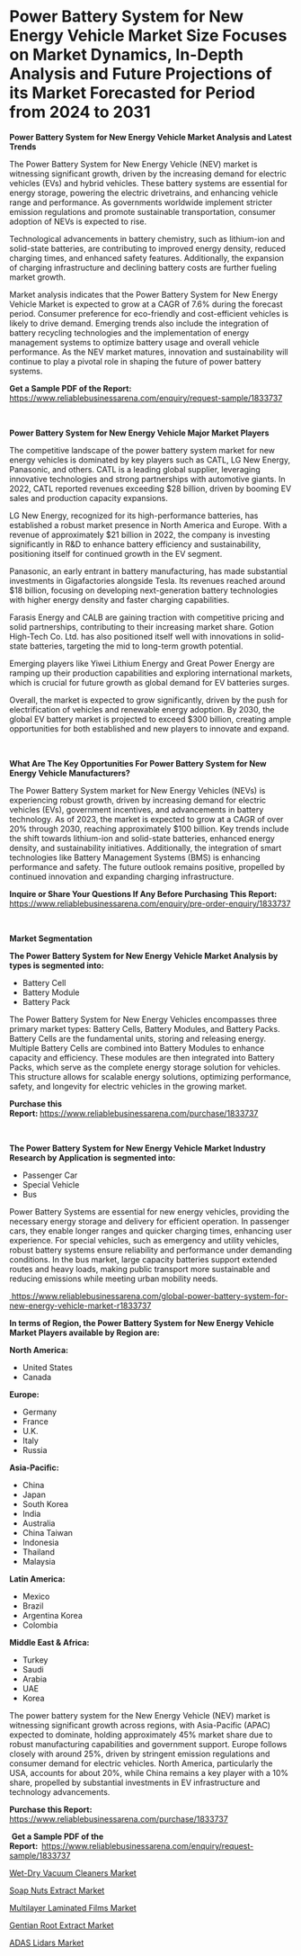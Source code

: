 <p><h1>Power Battery System for New Energy Vehicle Market Size Focuses on Market Dynamics, In-Depth Analysis and Future Projections of its Market Forecasted for Period from 2024 to 2031</h1></p><p><strong>Power Battery System for New Energy Vehicle Market Analysis and Latest Trends</strong></p>
<p><p>The Power Battery System for New Energy Vehicle (NEV) market is witnessing significant growth, driven by the increasing demand for electric vehicles (EVs) and hybrid vehicles. These battery systems are essential for energy storage, powering the electric drivetrains, and enhancing vehicle range and performance. As governments worldwide implement stricter emission regulations and promote sustainable transportation, consumer adoption of NEVs is expected to rise. </p><p>Technological advancements in battery chemistry, such as lithium-ion and solid-state batteries, are contributing to improved energy density, reduced charging times, and enhanced safety features. Additionally, the expansion of charging infrastructure and declining battery costs are further fueling market growth.</p><p>Market analysis indicates that the Power Battery System for New Energy Vehicle Market is expected to grow at a CAGR of 7.6% during the forecast period. Consumer preference for eco-friendly and cost-efficient vehicles is likely to drive demand. Emerging trends also include the integration of battery recycling technologies and the implementation of energy management systems to optimize battery usage and overall vehicle performance. As the NEV market matures, innovation and sustainability will continue to play a pivotal role in shaping the future of power battery systems.</p></p>
<p><strong>Get a Sample PDF of the Report:&nbsp;</strong> <a href="https://www.reliablebusinessarena.com/enquiry/request-sample/1833737?utm_campaign=1337&utm_medium=2&utm_source=Github&utm_content=ia&utm_term=17102024&utm_id=power-battery-system-for-new-energy-vehicle">https://www.reliablebusinessarena.com/enquiry/request-sample/1833737</a></p>
<p>&nbsp;</p>
<p><strong>Power Battery System for New Energy Vehicle Major Market Players</strong></p>
<p><p>The competitive landscape of the power battery system market for new energy vehicles is dominated by key players such as CATL, LG New Energy, Panasonic, and others. CATL is a leading global supplier, leveraging innovative technologies and strong partnerships with automotive giants. In 2022, CATL reported revenues exceeding $28 billion, driven by booming EV sales and production capacity expansions.</p><p>LG New Energy, recognized for its high-performance batteries, has established a robust market presence in North America and Europe. With a revenue of approximately $21 billion in 2022, the company is investing significantly in R&D to enhance battery efficiency and sustainability, positioning itself for continued growth in the EV segment.</p><p>Panasonic, an early entrant in battery manufacturing, has made substantial investments in Gigafactories alongside Tesla. Its revenues reached around $18 billion, focusing on developing next-generation battery technologies with higher energy density and faster charging capabilities.</p><p>Farasis Energy and CALB are gaining traction with competitive pricing and solid partnerships, contributing to their increasing market share. Gotion High-Tech Co. Ltd. has also positioned itself well with innovations in solid-state batteries, targeting the mid to long-term growth potential.</p><p>Emerging players like Yiwei Lithium Energy and Great Power Energy are ramping up their production capabilities and exploring international markets, which is crucial for future growth as global demand for EV batteries surges.</p><p>Overall, the market is expected to grow significantly, driven by the push for electrification of vehicles and renewable energy adoption. By 2030, the global EV battery market is projected to exceed $300 billion, creating ample opportunities for both established and new players to innovate and expand.</p></p>
<p>&nbsp;</p>
<p><strong>What Are The Key Opportunities For Power Battery System for New Energy Vehicle Manufacturers?</strong></p>
<p><p>The Power Battery System market for New Energy Vehicles (NEVs) is experiencing robust growth, driven by increasing demand for electric vehicles (EVs), government incentives, and advancements in battery technology. As of 2023, the market is expected to grow at a CAGR of over 20% through 2030, reaching approximately $100 billion. Key trends include the shift towards lithium-ion and solid-state batteries, enhanced energy density, and sustainability initiatives. Additionally, the integration of smart technologies like Battery Management Systems (BMS) is enhancing performance and safety. The future outlook remains positive, propelled by continued innovation and expanding charging infrastructure.</p></p>
<p><strong>Inquire or Share Your Questions If Any Before Purchasing This Report:</strong> <a href="https://www.reliablebusinessarena.com/enquiry/pre-order-enquiry/1833737?utm_campaign=1337&utm_medium=2&utm_source=Github&utm_content=ia&utm_term=17102024&utm_id=power-battery-system-for-new-energy-vehicle">https://www.reliablebusinessarena.com/enquiry/pre-order-enquiry/1833737</a></p>
<p>&nbsp;</p>
<p><strong>Market Segmentation</strong></p>
<p><strong>The Power Battery System for New Energy Vehicle Market Analysis by types is segmented into:</strong></p>
<p><ul><li>Battery Cell</li><li>Battery Module</li><li>Battery Pack</li></ul></p>
<p><p>The Power Battery System for New Energy Vehicles encompasses three primary market types: Battery Cells, Battery Modules, and Battery Packs. Battery Cells are the fundamental units, storing and releasing energy. Multiple Battery Cells are combined into Battery Modules to enhance capacity and efficiency. These modules are then integrated into Battery Packs, which serve as the complete energy storage solution for vehicles. This structure allows for scalable energy solutions, optimizing performance, safety, and longevity for electric vehicles in the growing market.</p></p>
<p><strong>Purchase this Report:&nbsp;</strong><a href="https://www.reliablebusinessarena.com/purchase/1833737?utm_campaign=1337&utm_medium=2&utm_source=Github&utm_content=ia&utm_term=17102024&utm_id=power-battery-system-for-new-energy-vehicle">https://www.reliablebusinessarena.com/purchase/1833737</a></p>
<p>&nbsp;</p>
<p><strong>The Power Battery System for New Energy Vehicle Market Industry Research by Application is segmented into:</strong></p>
<p><ul><li>Passenger Car</li><li>Special Vehicle</li><li>Bus</li></ul></p>
<p><p>Power Battery Systems are essential for new energy vehicles, providing the necessary energy storage and delivery for efficient operation. In passenger cars, they enable longer ranges and quicker charging times, enhancing user experience. For special vehicles, such as emergency and utility vehicles, robust battery systems ensure reliability and performance under demanding conditions. In the bus market, large capacity batteries support extended routes and heavy loads, making public transport more sustainable and reducing emissions while meeting urban mobility needs.</p></p>
<p><a href="https://www.reliablebusinessarena.com/global-power-battery-system-for-new-energy-vehicle-market-r1833737?utm_campaign=1337&utm_medium=2&utm_source=Github&utm_content=ia&utm_term=17102024&utm_id=power-battery-system-for-new-energy-vehicle">&nbsp;https://www.reliablebusinessarena.com/global-power-battery-system-for-new-energy-vehicle-market-r1833737</a></p>
<p><strong>In terms of Region, the Power Battery System for New Energy Vehicle Market Players available by Region are:</strong></p>
<p>
    <p> <strong> North America: </strong>
        <ul>
            <li>United States</li>
            <li>Canada</li>
        </ul>
        </p> 
    <p> <strong> Europe: </strong>
        <ul>
            <li>Germany</li>
            <li>France</li>
            <li>U.K.</li>
            <li>Italy</li>
            <li>Russia</li>
        </ul>
        </p> 
    <p> <strong> Asia-Pacific: </strong>
        <ul>
            <li>China</li>
            <li>Japan</li>
            <li>South Korea</li>
            <li>India</li>
            <li>Australia</li>
            <li>China Taiwan</li>
            <li>Indonesia</li>
            <li>Thailand</li>
            <li>Malaysia</li>
        </ul>
        </p> 
    <p> <strong> Latin America: </strong>
        <ul>
            <li>Mexico</li>
            <li>Brazil</li>
            <li>Argentina Korea</li>
            <li>Colombia</li>
        </ul>
        </p> 
    <p> <strong> Middle East & Africa: </strong>
        <ul>
            <li>Turkey</li>
            <li>Saudi</li>
            <li>Arabia</li>
            <li>UAE</li>
            <li>Korea</li>
        </ul>
    </p>
    </p>
<p><p>The power battery system for the New Energy Vehicle (NEV) market is witnessing significant growth across regions, with Asia-Pacific (APAC) expected to dominate, holding approximately 45% market share due to robust manufacturing capabilities and government support. Europe follows closely with around 25%, driven by stringent emission regulations and consumer demand for electric vehicles. North America, particularly the USA, accounts for about 20%, while China remains a key player with a 10% share, propelled by substantial investments in EV infrastructure and technology advancements.</p></p>
<p><strong>Purchase this Report: </strong><a href="https://www.reliablebusinessarena.com/purchase/1833737?utm_campaign=1337&utm_medium=2&utm_source=Github&utm_content=ia&utm_term=17102024&utm_id=power-battery-system-for-new-energy-vehicle">https://www.reliablebusinessarena.com/purchase/1833737</a></p>
<p>&nbsp;<strong>Get a Sample PDF of the Report:&nbsp;&nbsp;</strong><a href="https://www.reliablebusinessarena.com/enquiry/request-sample/1833737?utm_campaign=1337&utm_medium=2&utm_source=Github&utm_content=ia&utm_term=17102024&utm_id=power-battery-system-for-new-energy-vehicle">https://www.reliablebusinessarena.com/enquiry/request-sample/1833737</a></p>
<p><strong></strong></p>
<p><p><a href="https://github.com/trinityagqtf/Market-Research-Report-List-1/blob/main/wet-dry-vacuum-cleaners-market.md?utm_campaign=1337&utm_medium=2&utm_source=Github&utm_content=ia&utm_term=17102024&utm_id=power-battery-system-for-new-energy-vehicle">Wet-Dry Vacuum Cleaners Market</a></p><p><a href="https://www.linkedin.com/pulse/in-depth-analysis-global-soap-nuts-extract-market-scope-its-gfcif?utm_campaign=1337&utm_medium=2&utm_source=Github&utm_content=ia&utm_term=17102024&utm_id=power-battery-system-for-new-energy-vehicle">Soap Nuts Extract Market</a></p><p><a href="https://www.linkedin.com/pulse/mapping-multilayer-laminated-films-market-trends-challenges-g5zlf?utm_campaign=1337&utm_medium=2&utm_source=Github&utm_content=ia&utm_term=17102024&utm_id=power-battery-system-for-new-energy-vehicle">Multilayer Laminated Films Market</a></p><p><a href="https://www.linkedin.com/pulse/strategic-forecast-gentian-root-extract-market-growth-trends-cxagf?utm_campaign=1337&utm_medium=2&utm_source=Github&utm_content=ia&utm_term=17102024&utm_id=power-battery-system-for-new-energy-vehicle">Gentian Root Extract Market</a></p><p><a href="https://github.com/annabelpric84w/Market-Research-Report-List-1/blob/main/adas-lidars-market.md?utm_campaign=1337&utm_medium=2&utm_source=Github&utm_content=ia&utm_term=17102024&utm_id=power-battery-system-for-new-energy-vehicle">ADAS Lidars Market</a></p></p>